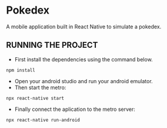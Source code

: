 # Pokedex

A mobile application built in React Native to simulate a pokedex.

## RUNNING THE PROJECT

- First install the dependencies using the command below.
```
npm install
```
- Open your android studio and run your android emulator.
- Then start the metro:
```
npx react-native start
```
- Finally connect the aplication to the metro server:
```
npx react-native run-android
```